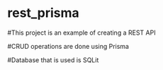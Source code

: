 # rest_prisma

#This project is an example of creating a REST API

#CRUD operations are done using Prisma

#Database that is used is SQLit
